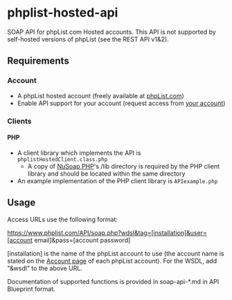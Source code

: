 # phplist-hosted-api

SOAP API for phpList.com Hosted accounts. This API is not supported by self-hosted versions of phpList (see the REST API v1&2).

## Requirements

### Account

+ A phpList hosted account (freely available at [phpList.com](http://phplist.com/signup))
+ Enable API support for your account (request access from [your account](https://phplist.com/contactus))

### Clients

#### PHP

+ A client library which implements the API is `phplistHostedClient.class.php`
  + A copy of [NuSoap PHP](https://sourceforge.net/projects/nusoap/)'s /lib directory is required by the PHP client library and should be located within the same directory
+ An example implementation of the PHP client library is `APIexample.php`

## Usage

Access URLs use the following format:

https://www.phplist.com/API/soap.php?wdsl&tag=[installation]&user=[account email]&pass=[account password]

[installation] is the name of the phpList account to use (the account name is stated on the [Account page](https://phplist.com/myaccount) of each phpList account). For the WSDL, add "&wsdl" to the above URL.

Documentation of supported functions is provided in soap-api-\*.md in API Blueprint format.

